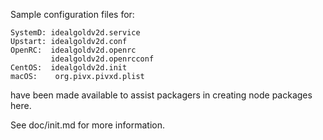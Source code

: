 Sample configuration files for:

```
SystemD: idealgoldv2d.service
Upstart: idealgoldv2d.conf
OpenRC:  idealgoldv2d.openrc
         idealgoldv2d.openrcconf
CentOS:  idealgoldv2d.init
macOS:    org.pivx.pivxd.plist
```

have been made available to assist packagers in creating node packages here.

See doc/init.md for more information.
